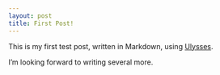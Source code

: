 ```yaml
---
layout: post
title: First Post!
---
```


This is my first test post, written in Markdown, using [Ulysses](http://ulyssesapp.com).

I’m looking forward to writing several more.
